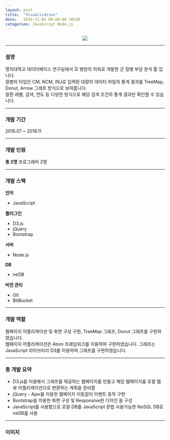 ```yaml
---
layout: post
title:  "Visualization"
date:   2016-11-01 00:00:00 +0530
categories: JavaScript Node.js
---
```

  

<center><a href="https://ironkim.github.io/assets/image/project/visualization/logo.png" target="_blank"><img class="post-img" src="https://ironkim.github.io/assets/image/project/visualization/logo.png"></a></center>
  

---
### 설명
명지대학교 데이터베이스 연구실에서 모 병원의 의뢰로 개발한 군 질병 부담 분석 툴 입니다.  
질병의 타입인 CM, NCM, INJ로 입력된 대량의 데이터 파일의 통계 결과를 TreeMap, Donut, Arrow 그래프 방식으로 보여줍니다.  
질환 레벨, 검색, 연도 등 다양한 방식으로 해당 검색 조건의 통계 결과만 확인할 수 있습니다.

---
### 개발 기간
2016.07 ~ 2016.11

---
### 개발 인원
**총 2명**
프로그래머 2명

---
### 개발 스팩
**언어**
* JavaScript  

**플러그인**  
* D3.js
* jQuery
* Bootstrap

**서버**
* Node.js

**DB**
* neDB

**버전 관리**  
* Git
* BitBucket

---
### 개발 역할
웹페이지 어플리케이션 및 화면 구성 구현, TreeMap 그래프, Donut 그래프를 구현하였습니다.  
웹페이지 어플리케이션은 Atom 프래임워크를 이용하여 구현하였습니다.
그래프는 JavaScript 라이브러리 D3를 이용하여 그래프를 구현하였습니다. 

---
### 총 개발 요약
* D3.js를 이용해서 그래프를 제공하는 웹페이지를 만들고 해당 웹페이지를 로컬 웹뷰 어플리케이션으로 변환하는 계획을 준비함
* jQuery - Ajax를 이용한 웹페이지 이동없이 이벤트 동작 구현
* Bootstrap을 이용한 화면 구성 및 Responsive한 디자인 을 구성
* JavaScript를 사용함으로 로컬 DB를 JavaScript 문법 사용가능한 NoSQL DB로 neDB를 사용


---
### 이미지


[url-github]: https://github.com/IronKim/WithMe
[url-play]: https://www.youtube.com/watch?v=MK1WQb5gSS8

